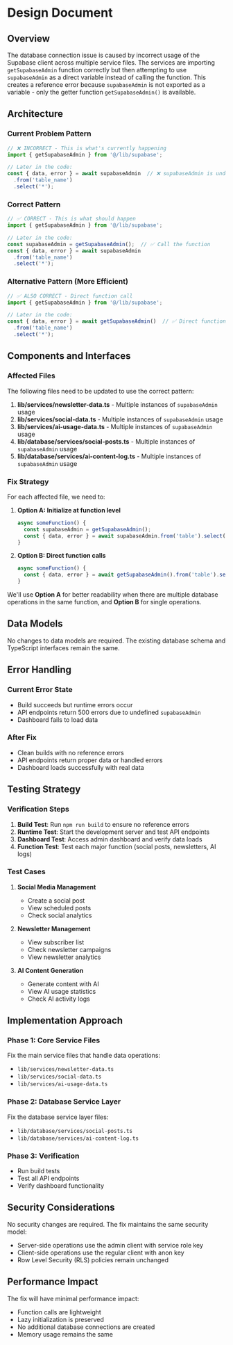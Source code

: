 # Design Document

## Overview

The database connection issue is caused by incorrect usage of the Supabase client across multiple service files. The services are importing `getSupabaseAdmin` function correctly but then attempting to use `supabaseAdmin` as a direct variable instead of calling the function. This creates a reference error because `supabaseAdmin` is not exported as a variable - only the getter function `getSupabaseAdmin()` is available.

## Architecture

### Current Problem Pattern

```typescript
// ❌ INCORRECT - This is what's currently happening
import { getSupabaseAdmin } from '@/lib/supabase';

// Later in the code:
const { data, error } = await supabaseAdmin  // ❌ supabaseAdmin is undefined
  .from('table_name')
  .select('*');
```

### Correct Pattern

```typescript
// ✅ CORRECT - This is what should happen
import { getSupabaseAdmin } from '@/lib/supabase';

// Later in the code:
const supabaseAdmin = getSupabaseAdmin();  // ✅ Call the function
const { data, error } = await supabaseAdmin
  .from('table_name')
  .select('*');
```

### Alternative Pattern (More Efficient)

```typescript
// ✅ ALSO CORRECT - Direct function call
import { getSupabaseAdmin } from '@/lib/supabase';

// Later in the code:
const { data, error } = await getSupabaseAdmin()  // ✅ Direct function call
  .from('table_name')
  .select('*');
```

## Components and Interfaces

### Affected Files

The following files need to be updated to use the correct pattern:

1. **lib/services/newsletter-data.ts** - Multiple instances of `supabaseAdmin` usage
2. **lib/services/social-data.ts** - Multiple instances of `supabaseAdmin` usage  
3. **lib/services/ai-usage-data.ts** - Multiple instances of `supabaseAdmin` usage
4. **lib/database/services/social-posts.ts** - Multiple instances of `supabaseAdmin` usage
5. **lib/database/services/ai-content-log.ts** - Multiple instances of `supabaseAdmin` usage

### Fix Strategy

For each affected file, we need to:

1. **Option A: Initialize at function level**
   ```typescript
   async someFunction() {
     const supabaseAdmin = getSupabaseAdmin();
     const { data, error } = await supabaseAdmin.from('table').select('*');
   }
   ```

2. **Option B: Direct function calls**
   ```typescript
   async someFunction() {
     const { data, error } = await getSupabaseAdmin().from('table').select('*');
   }
   ```

We'll use **Option A** for better readability when there are multiple database operations in the same function, and **Option B** for single operations.

## Data Models

No changes to data models are required. The existing database schema and TypeScript interfaces remain the same.

## Error Handling

### Current Error State
- Build succeeds but runtime errors occur
- API endpoints return 500 errors due to undefined `supabaseAdmin`
- Dashboard fails to load data

### After Fix
- Clean builds with no reference errors
- API endpoints return proper data or handled errors
- Dashboard loads successfully with real data

## Testing Strategy

### Verification Steps

1. **Build Test**: Run `npm run build` to ensure no reference errors
2. **Runtime Test**: Start the development server and test API endpoints
3. **Dashboard Test**: Access admin dashboard and verify data loads
4. **Function Test**: Test each major function (social posts, newsletters, AI logs)

### Test Cases

1. **Social Media Management**
   - Create a social post
   - View scheduled posts
   - Check social analytics

2. **Newsletter Management**
   - View subscriber list
   - Check newsletter campaigns
   - View newsletter analytics

3. **AI Content Generation**
   - Generate content with AI
   - View AI usage statistics
   - Check AI activity logs

## Implementation Approach

### Phase 1: Core Service Files
Fix the main service files that handle data operations:
- `lib/services/newsletter-data.ts`
- `lib/services/social-data.ts`
- `lib/services/ai-usage-data.ts`

### Phase 2: Database Service Layer
Fix the database service layer files:
- `lib/database/services/social-posts.ts`
- `lib/database/services/ai-content-log.ts`

### Phase 3: Verification
- Run build tests
- Test all API endpoints
- Verify dashboard functionality

## Security Considerations

No security changes are required. The fix maintains the same security model:
- Server-side operations use the admin client with service role key
- Client-side operations use the regular client with anon key
- Row Level Security (RLS) policies remain unchanged

## Performance Impact

The fix will have minimal performance impact:
- Function calls are lightweight
- Lazy initialization is preserved
- No additional database connections are created
- Memory usage remains the same